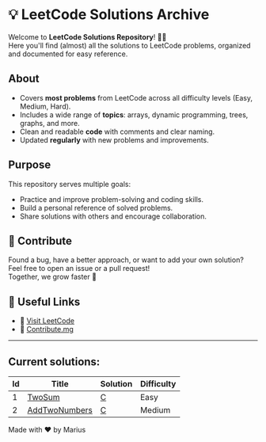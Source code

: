 # 💡 LeetCode Solutions Archive

Welcome to **LeetCode Solutions Repository**! 👨‍💻  
Here you'll find (almost) all the solutions to LeetCode problems, organized and documented for easy reference.

##  About

-  Covers **most problems** from LeetCode across all difficulty levels (Easy, Medium, Hard).
-  Includes a wide range of **topics**: arrays, dynamic programming, trees, graphs, and more.
-  Clean and readable **code** with comments and clear naming.
-  Updated **regularly** with new problems and improvements.

##  Purpose

This repository serves multiple goals:
-  Practice and improve problem-solving and coding skills.
-  Build a personal reference of solved problems.
-  Share solutions with others and encourage collaboration.

## 🙌 Contribute

Found a bug, have a better approach, or want to add your own solution?  
Feel free to open an issue or a pull request!  
Together, we grow faster 🚀

## 🔗 Useful Links

- 🧩 [Visit LeetCode](https://leetcode.com/)
- 🙌 [Contribute.mg](./CONTRIBUTING.md)
---

## Current solutions:
|    Id    |    Title    |    Solution    |    Difficulty    |  
| -------- | ----------- | -------------- | ---------------- |
|1         | [TwoSum](https://leetcode.com/problems/two-sum/)| [C](./Solutions/TwoSum/C/sol.c)|Easy|
|2         |[AddTwoNumbers](https://leetcode.com/problems/add-two-numbers/)|[C](./Solutions/AddTwoNumbers/C/sol.c)|Medium|

Made with ❤️ by Marius
